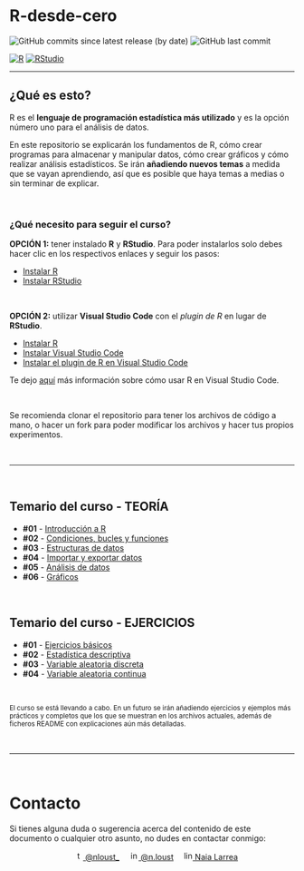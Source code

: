 # R-desde-cero

![GitHub commits since latest release (by date)](https://img.shields.io/github/commits-since/nlarrea/R-desde-cero/9e2046994dbefc73bebaf73a591d772ae0de19fd/main?label=commits%20counter&style=flat-square)
![GitHub last commit](https://img.shields.io/github/last-commit/nlarrea/R-desde-cero?style=flat-square)

[![R](https://img.shields.io/badge/r-%23276DC3.svg?style=for-the-badge&logo=r&logoColor=white)](https://cran.r-project.org/)
[![RStudio](https://img.shields.io/badge/RStudio-%23150458.svg?style=for-the-badge&logo=RStudio&logoColor=white)](https://posit.co/download/rstudio-desktop/)

---

## ¿Qué es esto?

R es el **lenguaje de programación estadística más utilizado** y es la opción número uno para el análisis de datos.

En este repositorio se explicarán los fundamentos de R, cómo crear programas para almacenar y manipular datos, cómo crear gráficos y cómo realizar análisis estadísticos. Se irán **añadiendo nuevos temas** a medida que se vayan aprendiendo, así que es posible que haya temas a medias o sin terminar de explicar.

<br>

### ¿Qué necesito para seguir el curso?

**OPCIÓN 1:** tener instalado **R** y **RStudio**. Para poder instalarlos solo debes hacer clic en los respectivos enlaces y seguir los pasos:

* [Instalar R](https://cran.r-project.org/)
* [Instalar RStudio](https://posit.co/download/rstudio-desktop/)

<br>

**OPCIÓN 2:** utilizar **Visual Studio Code** con el *plugin de R* en lugar de **RStudio**.

* [Instalar R](https://cran.r-project.org/)
* [Instalar Visual Studio Code](https://code.visualstudio.com/)
* [Instalar el plugin de R en Visual Studio Code](https://marketplace.visualstudio.com/items?itemName=Ikuyadeu.r)

Te dejo [aquí](https://code.visualstudio.com/docs/languages/r) más información sobre cómo usar R en Visual Studio Code.

<br>

Se recomienda clonar el repositorio para tener los archivos de código a mano, o hacer un fork para poder modificar los archivos y hacer tus propios experimentos.

<br><hr><br>

## Temario del curso - TEORÍA

* **#01** - [Introducción a R](TEORIA/01-introduccion/README.md#introducción-a-r)
* **#02** - [Condiciones, bucles y funciones](TEORIA/02-control-de-flujo/README.md#condiciones-bucles-y-funciones)
* **#03** - [Estructuras de datos](TEORIA/03-estructuras-de-datos/README.md#estructuras-de-datos)
* **#04** - [Importar y exportar datos](TEORIA/04-importar-exportar-datos/README.md#importar-y-exportar-datos)
* **#05** - [Análisis de datos](TEORIA/05-analizar-datos/)
* **#06** - [Gráficos](TEORIA/06-graficos/README.md#gráficos)

<br>

## Temario del curso - EJERCICIOS

* **#01** - [Ejercicios básicos](EJERCICIOS/01-ejercicios-basicos/README.md#enunciados-de-ejercicios-básicos-de-r)
* **#02** - [Estadística descriptiva](EJERCICIOS/02-estadistica-descriptiva/)
* **#03** - [Variable aleatoria discreta](EJERCICIOS/03-variable-aleatoria-discreta/)
* **#04** - [Variable aleatoria continua](EJERCICIOS/04-variable-aleatoria-continua/)

<br>

<sub>El curso se está llevando a cabo. En un futuro se irán añadiendo ejercicios y ejemplos más prácticos y completos que los que se muestran en los archivos actuales, además de ficheros README con explicaciones aún más detalladas.</sub>


<br><hr><br>


# Contacto

Si tienes alguna duda o sugerencia acerca del contenido de este documento o cualquier otro asunto, no dudes en contactar conmigo:

<div align="center">
&emsp;<a href="https://twitter.com/nloust_"><img width="16" alt="twitter_logo" src="https://user-images.githubusercontent.com/110897750/195668304-54d1fbb3-bea1-4f9d-9ee7-7e494bd79013.png"> @nloust_</a> <!-- twitter: -->
&emsp;<a href="https://www.instagram.com/n.loust/"><img width="16" alt="instagram_logo" src="https://seeklogo.com/images/I/instagram-new-2016-logo-4773FE3F99-seeklogo.com.png"> @n.loust</a> <!-- instagram: -->
&emsp;<a href="https://www.linkedin.com/in/naia-larrea/"><img width="16" alt="linkedin_logo" src="https://user-images.githubusercontent.com/110897750/195669519-30e44b5d-4bef-47d3-9e37-81cff0ee5e55.png"> Naia Larrea</a> <!-- linkedin: -->
</div>
